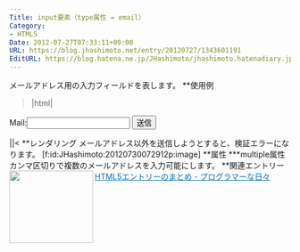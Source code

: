 ```yaml
---
Title: input要素（type属性 = email）
Category:
- HTML5
Date: 2012-07-27T07:33:11+09:00
URL: https://blog.jhashimoto.net/entry/20120727/1343601191
EditURL: https://blog.hatena.ne.jp/JHashimoto/jhashimoto.hatenadiary.jp/atom/entry/12921228815717255988
---
```


メールアドレス用の入力フィールドを表します。
**使用例
>|html|
<!DOCTYPE html>
<html lang="ja">
<head>
<title>Hello! HTML5></title>
<meta charset="UTF-8">
</head>
<body>
    <form action="hoge.cgi" method="post">
        <p>
            Mail:<input type="email" id="email" />
            <input type="submit" value="送信" />
        </p>
    </form>
</body>
||<
**レンダリング
メールアドレス以外を送信しようとすると、検証エラーになります。
[f:id:JHashimoto:20120730072912p:image]
**属性
***multiple属性
カンマ区切りで複数のメールアドレスを入力可能にします。
**関連エントリー
<a href="http://d.hatena.ne.jp/JHashimoto/20120518/1337642816" target="_blank" rel="nofollow"><img class="alignleft" align="left" border="0" src="http://capture.heartrails.com/150x130/shadow?http://d.hatena.ne.jp/JHashimoto/20120518/1337642816" alt="" width="150" height="130" /></a><a style="color:#0070C5;" href="http://d.hatena.ne.jp/JHashimoto/20120518/1337642816" target="_blank" rel="nofollow">HTML5エントリーのまとめ - プログラマーな日々</a><a href="http://b.hatena.ne.jp/entry/http://d.hatena.ne.jp/JHashimoto/20120518/1337642816" target="_blank"><img border="0" src="http://b.hatena.ne.jp/entry/image/http://d.hatena.ne.jp/JHashimoto/20120518/1337642816" alt="" /></a><br style="clear:both;" />
